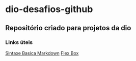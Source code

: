 # dio-desafios-github

## Repositório criado para projetos da dio

### Links úteis
[Sintaxe Basica Markdown](https://www.markdownguide.org/basic-syntax/)
[Flex Box](https://css-tricks.com/snippets/css/a-guide-to-flexbox/)
